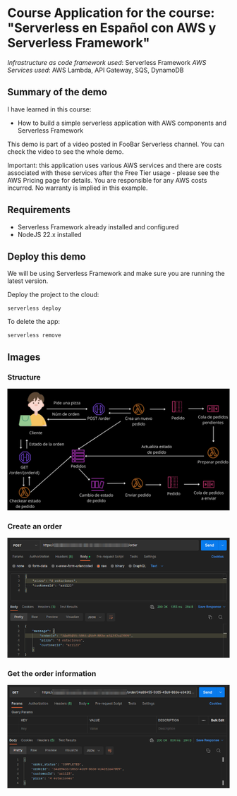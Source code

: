 # Course Application for the course: "Serverless en Español con AWS y Serverless Framework"

_Infrastructure as code framework used_:  Serverless Framework
_AWS Services used_: AWS Lambda, API Gateway, SQS, DynamoDB

## Summary of the demo

I have learned in this course:

- How to build a simple serverless application with AWS components and Serverless Framework

This demo is part of a video posted in FooBar Serverless channel. You can check the video to see the whole demo.

Important: this application uses various AWS services and there are costs associated with these services after the Free Tier usage - please see the AWS Pricing page for details. You are responsible for any AWS costs incurred. No warranty is implied in this example.

## Requirements
- Serverless Framework already installed and configured
- NodeJS 22.x installed

## Deploy this demo

We will be using Serverless Framework and make sure you are running the latest version.

Deploy the project to the cloud:

```
serverless deploy
```

To delete the app:

```
serverless remove
```

## Images

### Structure
![](https://github.com/kekosoftware/curso_serverless/blob/main/images/estructura_app.png)

### Create an order
![](https://github.com/kekosoftware/curso_serverless/blob/main/images/post_create_order.png)

### Get the order information
![](https://github.com/kekosoftware/curso_serverless/blob/main/images/get_order.png)